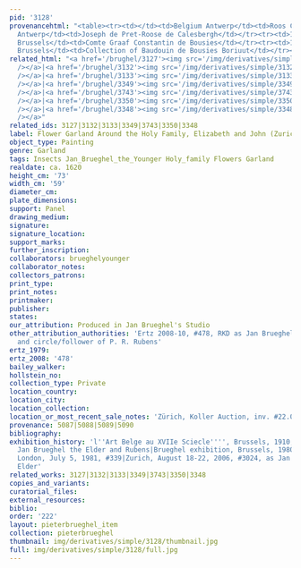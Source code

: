 ```yaml
---
pid: '3128'
provenancehtml: "<table><tr><td></td><td>Belgium Antwerp</td><td>Roos Collection</td></tr><tr><td>1887</td><td>Belgium
  Antwerp</td><td>Joseph de Pret-Roose de Calesbergh</td></tr><tr><td>1910</td><td>Belgium
  Brussels</td><td>Comte Graaf Constantin de Bousies</td></tr><tr><td>1984</td><td>Belgium
  Brussels</td><td>Collection of Baudouin de Bousies Boriuut</td></tr></table>"
related_html: "<a href='/brughel/3127'><img src='/img/derivatives/simple/3127/thumbnail.jpg'
  /></a>|<a href='/brughel/3132'><img src='/img/derivatives/simple/3132/thumbnail.jpg'
  /></a>|<a href='/brughel/3133'><img src='/img/derivatives/simple/3133/thumbnail.jpg'
  /></a>|<a href='/brughel/3349'><img src='/img/derivatives/simple/3349/thumbnail.jpg'
  /></a>|<a href='/brughel/3743'><img src='/img/derivatives/simple/3743/thumbnail.jpg'
  /></a>|<a href='/brughel/3350'><img src='/img/derivatives/simple/3350/thumbnail.jpg'
  /></a>|<a href='/brughel/3348'><img src='/img/derivatives/simple/3348/thumbnail.jpg'
  /></a>"
related_ids: 3127|3132|3133|3349|3743|3350|3348
label: Flower Garland Around the Holy Family, Elizabeth and John (Zurich)
object_type: Painting
genre: Garland
tags: Insects Jan_Brueghel_the_Younger Holy_family Flowers Garland
realdate: ca. 1620
height_cm: '73'
width_cm: '59'
diameter_cm:
plate_dimensions:
support: Panel
drawing_medium:
signature:
signature_location:
support_marks:
further_inscription:
collaborators: brueghelyounger
collaborator_notes:
collectors_patrons:
print_type:
print_notes:
printmaker:
publisher:
states:
our_attribution: Produced in Jan Brueghel's Studio
other_attribution_authorities: 'Ertz 2008-10, #478, RKD as Jan Brueghel the Younger
  and circle/follower of P. R. Rubens'
ertz_1979:
ertz_2008: '478'
bailey_walker:
hollstein_no:
collection_type: Private
location_country:
location_city:
location_collection:
location_or_most_recent_sale_notes: 'Zürich, Koller Auction, inv. #22.09.2006'
provenance: 5087|5088|5089|5090
bibliography:
exhibition_history: 'l''Art Belge au XVIIe Sciecle'''', Brussels, 1910, cat. 15 as
  Jan Brueghel the Elder and Rubens|Brueghel exhibition, Brussels, 1980, cat. 173|Sotheby''s,
  London, July 5, 1981, #339|Zurich, August 18-22, 2006, #3024, as Jan Brueghel the
  Elder'
related_works: 3127|3132|3133|3349|3743|3350|3348
copies_and_variants:
curatorial_files:
external_resources:
biblio:
order: '222'
layout: pieterbrueghel_item
collection: pieterbrueghel
thumbnail: img/derivatives/simple/3128/thumbnail.jpg
full: img/derivatives/simple/3128/full.jpg
---
```

